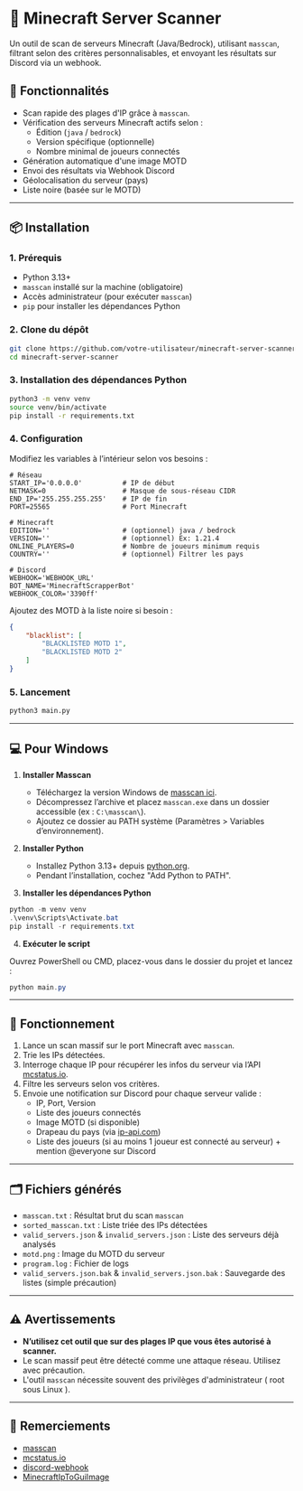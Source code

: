 # 🧭 Minecraft Server Scanner

Un outil de scan de serveurs Minecraft (Java/Bedrock), utilisant `masscan`, filtrant selon des critères personnalisables, et envoyant les résultats sur Discord via un webhook.

## 🚀 Fonctionnalités

- Scan rapide des plages d'IP grâce à `masscan`.
- Vérification des serveurs Minecraft actifs selon :
  - Édition (`java` / `bedrock`)
  - Version spécifique (optionnelle)
  - Nombre minimal de joueurs connectés
- Génération automatique d'une image MOTD
- Envoi des résultats via Webhook Discord
- Géolocalisation du serveur (pays)
- Liste noire (basée sur le MOTD)

---

## 📦 Installation

### 1. Prérequis

- Python 3.13+
- `masscan` installé sur la machine (obligatoire)
- Accès administrateur (pour exécuter `masscan`)
- `pip` pour installer les dépendances Python

### 2. Clone du dépôt

```bash
git clone https://github.com/votre-utilisateur/minecraft-server-scanner.git
cd minecraft-server-scanner
```

### 3. Installation des dépendances Python

```bash
python3 -m venv venv
source venv/bin/activate
pip install -r requirements.txt
```

### 4. Configuration

Modifiez les variables à l’intérieur selon vos besoins :

```env
# Réseau
START_IP='0.0.0.0'          # IP de début
NETMASK=0                   # Masque de sous-réseau CIDR
END_IP='255.255.255.255'    # IP de fin
PORT=25565                  # Port Minecraft

# Minecraft
EDITION=''                  # (optionnel) java / bedrock
VERSION=''                  # (optionnel) Ex: 1.21.4
ONLINE_PLAYERS=0            # Nombre de joueurs minimum requis
COUNTRY=''                  # (optionnel) Filtrer les pays

# Discord
WEBHOOK='WEBHOOK_URL'
BOT_NAME='MinecraftScrapperBot'
WEBHOOK_COLOR='3390ff'
```

Ajoutez des MOTD à la liste noire si besoin :

```json
{
    "blacklist": [
        "BLACKLISTED MOTD 1",
        "BLACKLISTED MOTD 2"
    ]
}
```

### 5. Lancement

```bash
python3 main.py
```

---

## 💻 Pour Windows

1. **Installer Masscan**  
   - Téléchargez la version Windows de [masscan ici](https://github.com/Arryboom/MasscanForWindows).
   - Décompressez l’archive et placez `masscan.exe` dans un dossier accessible (ex : `C:\masscan\`).  
   - Ajoutez ce dossier au PATH système (Paramètres > Variables d’environnement).

2. **Installer Python**  
   - Installez Python 3.13+ depuis [python.org](https://www.python.org/downloads/windows/).  
   - Pendant l’installation, cochez "Add Python to PATH".

3. **Installer les dépendances Python**

```powershell
python -m venv venv
.\venv\Scripts\Activate.bat
pip install -r requirements.txt
```

4. **Exécuter le script**

Ouvrez PowerShell ou CMD, placez-vous dans le dossier du projet et lancez :

```powershell
python main.py
```

---

## 🔧 Fonctionnement

1. Lance un scan massif sur le port Minecraft avec `masscan`.
2. Trie les IPs détectées.
3. Interroge chaque IP pour récupérer les infos du serveur via l’API [mcstatus.io](https://mcstatus.io/).
4. Filtre les serveurs selon vos critères.
5. Envoie une notification sur Discord pour chaque serveur valide :
   - IP, Port, Version
   - Liste des joueurs connectés
   - Image MOTD (si disponible)
   - Drapeau du pays (via [ip-api.com](http://ip-api.com))
   - Liste des joueurs (si au moins 1 joueur est connecté au serveur) + mention @everyone sur Discord

---

## 🗂 Fichiers générés

- `masscan.txt` : Résultat brut du scan `masscan`
- `sorted_masscan.txt` : Liste triée des IPs détectées
- `valid_servers.json` & `invalid_servers.json` : Liste des serveurs déjà analysés
- `motd.png` : Image du MOTD du serveur
- `program.log` : Fichier de logs
- `valid_servers.json.bak` & `invalid_servers.json.bak` : Sauvegarde des listes (simple précaution)

---

## ⚠️ Avertissements

- **N’utilisez cet outil que sur des plages IP que vous êtes autorisé à scanner.**
- Le scan massif peut être détecté comme une attaque réseau. Utilisez avec précaution.
- L'outil `masscan` nécessite souvent des privilèges d'administrateur ( root sous Linux ).

---

## 🙏 Remerciements

- [masscan](https://github.com/robertdavidgraham/masscan)
- [mcstatus.io](https://mcstatus.io)
- [discord-webhook](https://github.com/lovvskillz/python-discord-webhook)
- [MinecraftIpToGuiImage](https://github.com/TejasIsCool/MinecraftIpToGuiImage)
